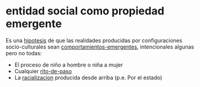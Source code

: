 # entidad social como propiedad emergente

Es una [hipotesis](hipotesis.md) de que las realidades producidas por configuraciones socio-culturales sean [comportamientos-emergentes](comportamientos-emergentes.md), intencionales algunas pero no todas:

* El proceso de niño a hombre o niña a mujer
* Cualquier [rito-de-paso](rito-de-paso.md)
* La [racializacion](racializacion.md) producida desde arriba (p.e. Por el estado)

